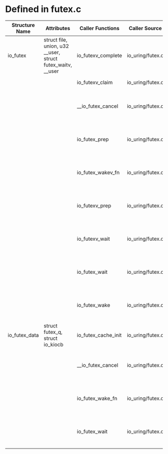 # Defined in futex.c

| Structure Name | Attributes | Caller Functions | Caller Source | Usage |
| - | - | - | - | - |
| io_futex | struct file, union, u32 __user, struct futex_waitv, __user | io_futexv_complete | io_uring/futex.c | function parameter, initialized local variable |
| | | io_futexv_claim | io_uring/futex.c | function parameter |
| | | __io_futex_cancel | io_uring/futex.c | function parameter, initialized local variable |
| | | io_futex_prep | io_uring/futex.c | function parameter, initialized local variable |
| | | io_futex_wakev_fn | io_uring/futex.c | function parameter, initialized local variable |
| | | io_futexv_prep | io_uring/futex.c | function parameter, initialized local variable |
| | | io_futexv_wait | io_uring/futex.c | function parameter, initialized local variable |
| | | io_futex_wait | io_uring/futex.c | function parameter, initialized local variable |
| | | io_futex_wake | io_uring/futex.c | function parameter, initialized local variable |
| io_futex_data | struct futex_q, struct io_kiocb | io_futex_cache_init | io_uring/futex.c | function parameter |
| | | __io_futex_cancel | io_uring/futex.c | function parameter, initialized local variable |
| | | io_futex_wake_fn | io_uring/futex.c | function parameter, initialized local variable |
| | | io_futex_wait | io_uring/futex.c | function parameter, initialized local variable |
